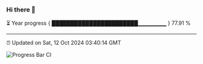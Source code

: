 ### Hi there 👋

⏳ Year progress { ███████████████████████▁▁▁▁▁▁▁ } 77.91 %

---

⏰ Updated on Sat, 12 Oct 2024 03:40:14 GMT

![Progress Bar CI](https://github.com/IshwaranRudhara/GIT-ACTION/workflows/Progress%20Bar%20CI/badge.svg)
